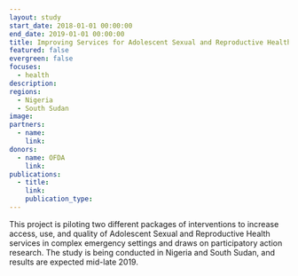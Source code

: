 ```yaml
---
layout: study
start_date: 2018-01-01 00:00:00
end_date: 2019-01-01 00:00:00
title: Improving Services for Adolescent Sexual and Reproductive Health
featured: false
evergreen: false
focuses:
  - health
description:
regions:
  - Nigeria
  - South Sudan
image:
partners:
  - name:
    link:
donors:
  - name: OFDA
    link:
publications:
  - title:
    link:
    publication_type:
---
```


This project is piloting two different packages of interventions to increase access, use, and quality of Adolescent Sexual and Reproductive Health services in complex emergency settings and draws on participatory action research. The study is being conducted in Nigeria and South Sudan, and results are expected mid-late 2019.